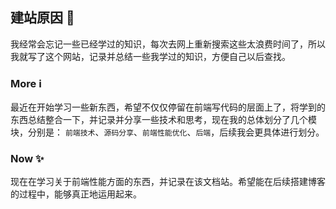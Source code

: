 ## 建站原因 🤔

我经常会忘记一些已经学过的知识，每次去网上重新搜索这些太浪费时间了，所以我就写了这个网站，记录并总结一些我学过的知识，方便自己以后查找。

### More ℹ️

最近在开始学习一些新东西，希望不仅仅停留在前端写代码的层面上了，将学到的东西总结整合一下，并记录并分享一些技术和思考，现在我的总体划分了几个模块，分别是：
<code>前端技术</code>、<code>源码分享</code>、<code>前端性能优化</code>、<code>后端</code>，后续我会更具体进行划分。

### Now ✨

现在在学习关于前端性能方面的东西，并记录在该文档站。希望能在后续搭建博客的过程中，能够真正地运用起来。
